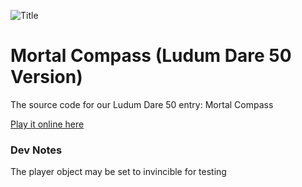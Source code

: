 ![Title](https://user-images.githubusercontent.com/45080494/162202383-5ef50920-1629-4307-9597-c9a82e011d92.png)

# Mortal Compass (Ludum Dare 50 Version)
The source code for our Ludum Dare 50 entry: Mortal Compass

[Play it online here](https://sammot.itch.io/mortalcompass)

### Dev Notes
The player object may be set to invincible for testing
